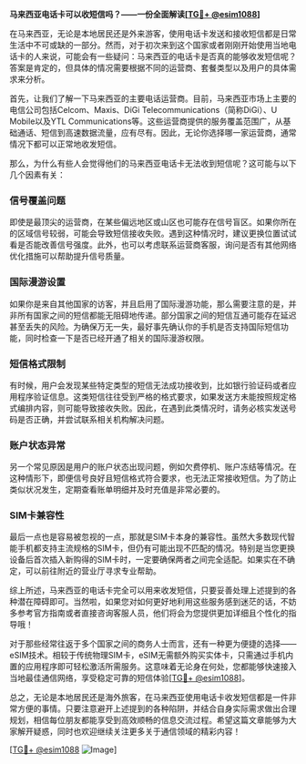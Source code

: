 **马来西亚电话卡可以收短信吗？——一份全面解读[[TG💪+ @esim1088](https://t.me/s/esim1088)]**

在马来西亚，无论是本地居民还是外来游客，使用电话卡发送和接收短信都是日常生活中不可或缺的一部分。然而，对于初次来到这个国家或者刚刚开始使用当地电话卡的人来说，可能会有一些疑问：马来西亚的电话卡是否真的能够收发短信呢？答案是肯定的，但具体的情况需要根据不同的运营商、套餐类型以及用户的具体需求来分析。

首先，让我们了解一下马来西亚的主要电话运营商。目前，马来西亚市场上主要的电信公司包括Celcom、Maxis、DiGi Telecommunications（简称DiGi）、U Mobile以及YTL Communications等。这些运营商提供的服务覆盖范围广，从基础通话、短信到高速数据流量，应有尽有。因此，无论你选择哪一家运营商，通常情况下都可以正常地收发短信。

那么，为什么有些人会觉得他们的马来西亚电话卡无法收到短信呢？这可能与以下几个因素有关：

### **信号覆盖问题**
即使是最顶尖的运营商，在某些偏远地区或山区也可能存在信号盲区。如果你所在的区域信号较弱，可能会导致短信接收失败。遇到这种情况时，建议更换位置试试看是否能改善信号强度。此外，也可以考虑联系运营商客服，询问是否有其他网络优化措施可以帮助提升信号质量。

### **国际漫游设置**
如果你是来自其他国家的访客，并且启用了国际漫游功能，那么需要注意的是，并非所有国家之间的短信都能无阻碍地传递。部分国家之间的短信互通可能存在延迟甚至丢失的风险。为确保万无一失，最好事先确认你的手机是否支持国际短信功能，同时检查一下是否已经开通了相关的国际漫游权限。

### **短信格式限制**
有时候，用户会发现某些特定类型的短信无法成功接收到，比如银行验证码或者应用程序验证信息。这类短信往往受到严格的格式要求，如果发送方未能按照规定格式编排内容，则可能导致接收失败。因此，在遇到此类情况时，请务必核实发送号码是否正确，并尝试联系相关机构解决问题。

### **账户状态异常**
另一个常见原因是用户的账户状态出现问题，例如欠费停机、账户冻结等情况。在这种情形下，即便信号良好且短信格式符合要求，也无法正常接收短信。为了防止类似状况发生，定期查看账单明细并及时充值是非常必要的。

### **SIM卡兼容性**
最后一点也是容易被忽视的一点，那就是SIM卡本身的兼容性。虽然大多数现代智能手机都支持主流规格的SIM卡，但仍有可能出现不匹配的情况。特别是当您更换设备后首次插入新购得的SIM卡时，一定要确保两者之间完全适配。如果实在不确定，可以前往附近的营业厅寻求专业帮助。

综上所述，马来西亚的电话卡完全可以用来收发短信，只要妥善处理上述提到的各种潜在障碍即可。当然啦，如果您对如何更好地利用这些服务感到迷茫的话，不妨多参考官方指南或者直接咨询客服人员，他们将会为您提供更加详细且个性化的指导哦！

对于那些经常往返于多个国家之间的商务人士而言，还有一种更为便捷的选择——eSIM技术。相较于传统物理SIM卡，eSIM无需额外购买实体卡，只需通过手机内置的应用程序即可轻松激活所需服务。这意味着无论身在何处，您都能够快速接入当地最佳通信网络，享受稳定可靠的短信体验[[TG💪+ @esim1088](https://t.me/s/esim1088)]。

总之，无论是本地居民还是海外旅客，在马来西亚使用电话卡收发短信都是一件非常方便的事情。只要注意避开上述提到的各种陷阱，并结合自身实际需求做出合理规划，相信每位朋友都能享受到高效顺畅的信息交流过程。希望这篇文章能够为大家解开疑惑，同时也欢迎继续关注更多关于通信领域的精彩内容！ 

[[TG💪+ @esim1088](https://t.me/s/esim1088) ![Image](https://i.postimg.cc/4NQfJmqS/Snipaste-2025-05-13-00-14-12.png)]